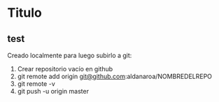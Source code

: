 # Titulo
## test
Creado localmente para luego subirlo a git:
1. Crear repositorio vacío en github
2. git remote add origin git@github.com:aldanaroa/NOMBREDELREPO
3. git remote -v
4. git push -u origin master
